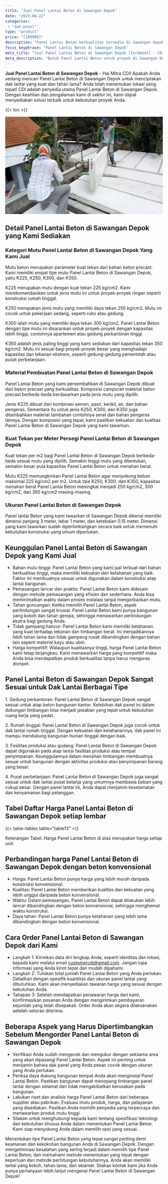 ```yaml
---
title: "Jual Panel Lantai Beton di Sawangan Depok"
date: "2023-04-22"
categories:
 - "dak-panel"
type: "product"
price: "[180000]"
description: "Panel Lantai Beton berkualitas tersedia di Sawangan Depok. Solusi ideal untuk proyek konstruksi dengan standar terbaik, Panel Lantai Beton memberikan kekuatan maksimal untuk proyek pembangunan. Hubungi kami sekarang."
focus_keyphrase: "Panel Lantai Beton di Sawangan Depok"
meta_title: "Jual Panel Lantai Beton di Sawangan Depok [Terdekat] - CDI"
meta_description: "Butuh Panel Lantai Beton untuk proyek di Sawangan Depok?. Tersedia Panel Lantai Beton premium untuk proyek konstruksi. Promo menarik hanya di sini."
---
```


**Jual Panel Lantai Beton di Sawangan Depok** – Hai Mitra CDI! Apakah Anda sedang mencari Panel Lantai Beton di Sawangan Depok untuk menciptakan dak lantai yang kuat dan tahan lama? Anda telah menemukan lokasi yang tepat! CDI adalah penyedia utama Panel Lantai Beton di Sawangan Depok. Dengan keahlian dan pengalaman kami di sektor ini, kami dapat menyediakan solusi terbaik untuk kebutuhan proyek Anda.

{{< toc >}}

![Jual Panel Lantai Beton di Sawangan Depok](/images/dak-panel/dak-panel-16.jpg)

## Detail Panel Lantai Beton di Sawangan Depok yang Kami Sediakan

### Kategori Mutu Panel Lantai Beton di Sawangan Depok Yang Kami Jual

Mutu beton merupakan parameter kuat tekan dari bahan beton precast. Kami memiliki empat tipe mutu Panel Lantai Beton di Sawangan Depok, yaitu K225, K250, K300, dan K350.

K225 merupakan mutu dengan kuat tekan 225 kg/cm2. Kami merekomendasikan untuk jenis mutu ini untuk proyek-proyek ringan seperti konstruksi rumah tinggal.

K250 merupakan jenis mutu yang memiliki daya tekan 250 kg/cm2. Mutu ini cocok untuk pekerjaan sedang, seperti ruko atau gedung.

K300 ialah mutu yang memiliki daya tekan 300 kg/cm2. Panel Lantai Beton dengan tipe mutu ini disarankan untuk proyek-proyek dengan kapasitas lebih tinggi, contohnya apartemen atau gedung perkantoran tinggi.

K350 adalah jenis paling tinggi yang kami sediakan dari kapasitas tekan 350 kg/cm2. Mutu ini sesuai bagi proyek-proyek besar yang menghadapi kapasitas dan tekanan ekstrem, seperti gedung-gedung pemerintah atau pusat perbelanjaan.

### Material Pembuatan Panel Lantai Beton di Sawangan Depok

Panel Lantai Beton yang kami persembahkan di Sawangan Depok dibuat dari beton precast yang berkualitas. Komposisi campuran material beton precast berbeda-beda berdasarkan pada jenis mutu yang dipilih.

Jenis K225 dibuat dari kombinasi semen, pasir, kerikil, air, dan bahan pengeras. Sementara itu untuk jenis K250, K300, dan K350 juga ditambahkan material tambahan contohnya serat dan bahan pengeras lainnya. Dengan komposisi yang tepat, kami pastikan kekuatan dan kualitas Panel Lantai Beton di Sawangan Depok yang kami tawarkan.

### Kuat Tekan per Meter Persegi Panel Lantai Beton di Sawangan Depok

Kuat tekan per m2 bagi Panel Lantai Beton di Sawangan Depok berbeda-beda sesuai mutu yang dipilih. Semakin tinggi mutu yang ditentukan, semakin besar pula kapasitas Panel Lantai Beton untuk menahan berat.

Mutu K225 memungkinkan Panel Lantai Beton agar menyokong beban maksimal 225 kg/cm2 per m2. Untuk tipe K250, K300, dan K350, kapasitas menahan berat Panel Lantai Beton meningkat menjadi 250 kg/cm2, 300 kg/cm2, dan 350 kg/cm2 masing-masing.

### Ukuran Panel Lantai Beton di Sawangan Depok

Panel lantai Beton yang kami tawarkan di Sawangan Depok dikenal memiliki dimensi panjang 3 meter, lebar 1 meter, dan ketebalan 0.15 meter. Dimensi yang kami tawarkan sudah dipertimbangkan secara baik untuk memenuhi kebutuhan konstruksi yang umum diperlukan.

## Keunggulan Panel Lantai Beton di Sawangan Depok yang Kami Jual

*   Bahan mutu tinggi: Panel Lantai Beton yang kami jual terbuat dari bahan berkualitas tinggi, maka memiliki kekuatan dan ketahanan yang baik. Faktor ini membuatnya sesuai untuk digunakan dalam konstruksi atap lantai bangunan.
*   Pemasangan lancar dan praktis: Panel Lantai Beton kami didesain dengan metode pemasangan yang efisien dan sederhana. Anda bisa meminimalkan waktu dalam proses instalasi tanpa mengorbankan mutu.
*   Tahan guncangan: Ketika memilih Panel Lantai Beton, aspek perlindungan sangat krusial. Panel Lantai Beton kami punya bangunan yang kokoh dan tahan gempa, sehingga menawarkan perlindungan ekstra bagi gedung Anda.
*   Tidak gampang hancur: Panel Lantai Beton kami memiliki ketahanan yang kuat terhadap tekanan dan timbangan berat. Ini menjadikannya lebih tahan lama dan tidak gampang rusak dibandingkan dengan bahan lain seperti material kayu atau ubin.
*   Harga kompetitif: Walaupun kualitasnya tinggi, harga Panel Lantai Beton kami tetap terjangkau. Kami menawarkan harga yang kompetitif maka Anda bisa mendapatkan produk berkualitas tanpa harus menguras dompet.

## Panel Lantai Beton di Sawangan Depok Sangat Sesuai untuk Dak Lantai Berbagai Tipe

1\.  Gedung perkantoran: Panel Lantai Beton di Sawangan Depok sangat sesuai untuk atap beton bangunan kantor. Kelebihan dak panel ini dalam dukungan timbangan bisa menjadi jawaban yang tepat untuk kebutuhan ruang kerja yang padat.

2\.  Rumah tinggal: Panel Lantai Beton di Sawangan Depok juga cocok untuk dak lantai rumah tinggal. Dengan kekuatan dan ketahanannya, dak panel ini mampu mendukung bangunan hunian tinggal dengan baik.

3\.  Fasilitas produksi atau gudang: Panel Lantai Beton di Sawangan Depok dapat digunakan pada atap lantai fasilitas produksi atau tempat penyimpanan. Keunggulannya dalam menahan timbangan membuatnya sesuai untuk bangunan dengan aktivitas produksi atau penyimpanan barang yang besar.

4\.  Pusat perbelanjaan: Panel Lantai Beton di Sawangan Depok juga sangat sesuai untuk dak lantai pusat belanja yang umumnya membawa beban yang cukup besar. Dengan panel lantai ini, Anda dapat menjamin keselamatan dan kenyamanan bagi pelanggan.

## Tabel Daftar Harga Panel Lantai Beton di Sawangan Depok setiap lembar

{{< table-tables table="table13" >}}

Keterangan Tabel: Harga Panel Lantai Beton di atas merupakan harga setiap unit.

## Perbandingan harga Panel Lantai Beton di Sawangan Depok dengan beton konvensional

*   Harga: Panel Lantai Beton punya harga yang lebih murah daripada konstruksi konvensional.
*   Kualitas: Panel Lantai Beton memberikan kualitas dan kekuatan yang lebih unggul daripada beton konvensional.
*   Waktu: Dalam pemasangan, Panel Lantai Beton dapat dilakukan lebih lancar dibandingkan dengan beton konvensional, sehingga menghemat waktu konstruksi.
*   Daya tahan: Panel Lantai Beton punya ketahanan yang lebih lama dibandingkan dengan beton konvensional.

## Cara Order Panel Lantai Beton di Sawangan Depok dari Kami

*   Langkah 1: Kirimkan data diri lengkap Anda, seperti identitas dan lokasi, kepada kami melalui email customercdi@gmail.com. Jangan lupa informasi yang Anda kirim tepat dan mudah dipahami.
*   Langkah 2: Tuliskan total jumlah Panel Lantai Beton yang Anda perlukan. Detailkan dengan spesifik kuantitas dan ukuran panel lantai yang dibutuhkan. Kami akan menyediakan tawaran harga yang sesuai dengan kebutuhan Anda.
*   Tahapan 3: Setelah mendapatkan penawaran harga dari kami, konfirmasikan pesanan Anda dengan mengirimkan pembayaran sejumlah yang telah disepakati. Order Anda akan segera dilaksanakan setelah setoran diterima.

## Beberapa Aspek yang Harus Dipertimbangkan Sebelum Mengorder Panel Lantai Beton di Sawangan Depok

*   Verifikasi Anda sudah mengecek dan mengukur dengan seksama area yang akan dipasangi Panel Lantai Beton. Aspek ini penting untuk menjamin bahwa dak panel yang Anda pesan cocok dengan ukuran yang Anda perlukan.
*   Periksa daya dukung bangunan tempat Anda akan menginstal Panel Lantai Beton. Pastikan bangunan dapat menopang timbangan panel lantai dengan selamat dan tidak mengakibatkan kerusakan pada bangunan.
*   Lakukan riset dan analisis harga Panel Lantai Beton dari beberapa supplier atau pabrikan. Evaluasi mutu produk, harga, dan pelayanan yang disediakan. Pastikan Anda memilih penyedia yang terpercaya dan menawarkan produk mutu tinggi.
*   Silakan untuk menghubungi kepada kami tentang spesifikasi teknologi dan kebutuhan khusus Anda dalam menentukan Panel Lantai Beton. Kami siap menyokong Anda dalam memilih opsi yang sesuai.

Menentukan tipe Panel Lantai Beton yang tepat sangat penting demi keamanan dan kekokohan bangunan Anda di Sawangan Depok. Dengan mengeliminasi kesalahan yang sering terjadi dalam memilih tipe Panel Lantai Beton, dan memahami metode menentukan yang tepat dengan keperluan dan metode perhitungan kebutuhannya, Anda akan memiliki lantai yang kokoh, tahan lama, dan selamat. Silakan kontak kami jika Anda punya pertanyaan lebih lanjut mengenai Panel Lantai Beton di Sawangan Depok!